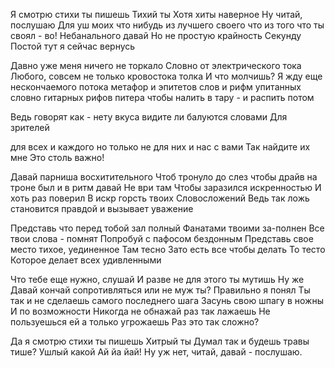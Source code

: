  
Я смотрю стихи ты пишешь
Тихий ты 
Хотя хиты наверное
Ну читай, послушаю
Для уш моих
что нибудь из лучшего своего
что из того что ты своял - во!
Небанального давай
Но не простую крайность
Секунду
Постой тут я сейчас вернусь
 
 
Давно уже
меня ничего не торкало
Словно от
электрического тока
Любого, совсем не только кровостока толка
 И что молчишь?
Я жду еще
нескончаемого потока
метафор и эпитетов
слов и рифм упитанных
словно гитарных рифов питера
чтобы налить в тару - и распить потом
 
Ведь говорят как - нету вкуса видите ли
балуются словами
Для зрителей
 
для всех и каждого 
но только не для них и нас с вами
Так найдите их мне
Это столь важно!
 
 
Давай парниша
восхитительного
Чтоб тронуло до слез
чтобы драйв на троне был
и в ритм давай 
Не ври там
Чтобы заразился искренностью
И хоть раз поверил
В искр горсть твоих
Словосложений
Ведь так ложь становится правдой 
и вызывает уважение
 
Представь что перед тобой зал полный
Фанатами твоими за-полнен
Все твои слова - помнят
Попробуй с пафосом
бездонным
Представь свое место тихое, уединенное
Там тесно
Зато есть все чтобы делать
То тесто
Которое делает всех удивленными
 
Что тебе еще нужно, слушай
И разве не для этого ты мутишь 
Ну же
Давай кончай сопротивляться
или не муж ты?
Правильно я понял
Ты так и не сделаешь самого последнего шага
Засунь свою шпагу в ножны
И по возможности
Никогда не обнажай раз так лажаешь
Не пользуешься ей а только угрожаешь
Раз это так сложно?

Да я смотрю стихи ты пишешь
Хитрый ты
Думал так и будешь травы тише? Ушлый какой
Ай йа йай! Ну уж нет, читай, давай - послушаю.
